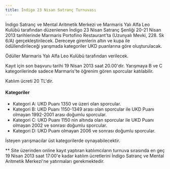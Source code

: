 ```yaml
---
title: İndigo 23 Nisan Satranç Turnuvası
---
```

İndigo Satranç ve Mental Aritmetik Merkezi ve Marmaris Yalı Alfa Leo Kulübü tarafından düzenlenen İndigo 23 Nisan Satranç Şenliği 20-21 Nisan 2013 tarihlerinde Marmaris Portofino Restaurant’ta (Uzunyalı Mevki, 228. Sk 6/A) gerçekleştirilecek. Dereceye girenlerin altın ve kupa ile ödüllendirileceği yarışmada kategoriler UKD puanlarına göre oluşturulacak.

Ödüller Marmaris Yalı Alfa Leo Kulübü tarafından verilecek.  

Kayıt için son başvuru tarihi 19 Nisan 2013 saat 20.00'dir. Yarışmaya B ve C kategorilerinde sadece Marmaris'te öğrenim gören sporcular katılabilir.


Katılım ücreti 20 TL'dir.  

#### Kategoriler

* Kategori A: UKD Puanı 1350 ve üzeri olan sporcular.
* Kategori B: UKD Puanı 1150-1349 arası olan sporcular ile UKD Puanı olmayan 1992-2001 arası doğumlu sporcular.
* Kategori C: UKD Puanı 1150 nin altında olan sporcular ile UKD Puanı olmayan 2002 ve sonrası doğumlu sporcular.
* Kategori D: UKD Puanı olmayan 2006 ve sonrası doğumlu sporcular.

İsteyen yarışmacılar üst kategorilerde oynayabilecektir.

** Site üzerinden online kayıt yaptıran katılımcıların turnuva sırasında en geç 19 Nisan 2013 saat 17:00'e kadar katılım ücretlerini İndigo Satranç ve Mental Aritmetik Merkezi'ne yatırmaları gerekmektedir.
